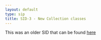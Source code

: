 ```yaml
---
layout: default
type: sip
title: SID-3 - New Collection classes
---
```


This was an older SID that can be found [here](http://www.scala-lang.org/sid/3)